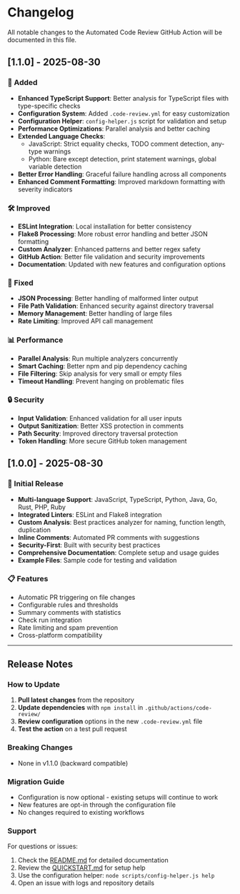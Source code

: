 # Changelog

All notable changes to the Automated Code Review GitHub Action will be documented in this file.

## [1.1.0] - 2025-08-30

### 🚀 Added
- **Enhanced TypeScript Support**: Better analysis for TypeScript files with type-specific checks
- **Configuration System**: Added `.code-review.yml` for easy customization
- **Configuration Helper**: `config-helper.js` script for validation and setup
- **Performance Optimizations**: Parallel analysis and better caching
- **Extended Language Checks**:
  - JavaScript: Strict equality checks, TODO comment detection, any-type warnings
  - Python: Bare except detection, print statement warnings, global variable detection
- **Better Error Handling**: Graceful failure handling across all components
- **Enhanced Comment Formatting**: Improved markdown formatting with severity indicators

### 🛠️ Improved
- **ESLint Integration**: Local installation for better consistency
- **Flake8 Processing**: More robust error handling and better JSON formatting
- **Custom Analyzer**: Enhanced patterns and better regex safety
- **GitHub Action**: Better file validation and security improvements
- **Documentation**: Updated with new features and configuration options

### 🔧 Fixed
- **JSON Processing**: Better handling of malformed linter output
- **File Path Validation**: Enhanced security against directory traversal
- **Memory Management**: Better handling of large files
- **Rate Limiting**: Improved API call management

### 📊 Performance
- **Parallel Analysis**: Run multiple analyzers concurrently
- **Smart Caching**: Better npm and pip dependency caching
- **File Filtering**: Skip analysis for very small or empty files
- **Timeout Handling**: Prevent hanging on problematic files

### 🔒 Security
- **Input Validation**: Enhanced validation for all user inputs
- **Output Sanitization**: Better XSS protection in comments
- **Path Security**: Improved directory traversal protection
- **Token Handling**: More secure GitHub token management

## [1.0.0] - 2025-08-30

### 🎉 Initial Release
- **Multi-language Support**: JavaScript, TypeScript, Python, Java, Go, Rust, PHP, Ruby
- **Integrated Linters**: ESLint and Flake8 integration
- **Custom Analysis**: Best practices analyzer for naming, function length, duplication
- **Inline Comments**: Automated PR comments with suggestions
- **Security-First**: Built with security best practices
- **Comprehensive Documentation**: Complete setup and usage guides
- **Example Files**: Sample code for testing and validation

### 📋 Features
- Automatic PR triggering on file changes
- Configurable rules and thresholds
- Summary comments with statistics
- Check run integration
- Rate limiting and spam prevention
- Cross-platform compatibility

---

## Release Notes

### How to Update

1. **Pull latest changes** from the repository
2. **Update dependencies** with `npm install` in `.github/actions/code-review/`
3. **Review configuration** options in the new `.code-review.yml` file
4. **Test the action** on a test pull request

### Breaking Changes

- None in v1.1.0 (backward compatible)

### Migration Guide

- Configuration is now optional - existing setups will continue to work
- New features are opt-in through the configuration file
- No changes required to existing workflows

### Support

For questions or issues:
1. Check the [README.md](README.md) for detailed documentation
2. Review the [QUICKSTART.md](QUICKSTART.md) for setup help
3. Use the configuration helper: `node scripts/config-helper.js help`
4. Open an issue with logs and repository details
